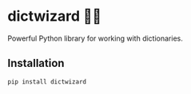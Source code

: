 # dictwizard 🧙‍♂️

Powerful Python library for working with dictionaries.

## Installation
```bash
pip install dictwizard
